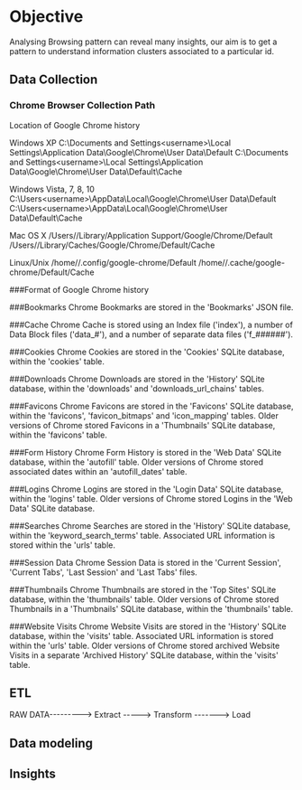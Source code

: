 # Objective
Analysing Browsing pattern can reveal many insights, our aim is to get a pattern to understand information clusters associated to a particular id.

## Data Collection

### Chrome Browser Collection Path

Location of Google Chrome history

Windows XP
C:\Documents and Settings\<username>\Local Settings\Application Data\Google\Chrome\User Data\Default
C:\Documents and Settings\<username>\Local Settings\Application Data\Google\Chrome\User Data\Default\Cache

Windows Vista, 7, 8, 10
C:\Users\<username>\AppData\Local\Google\Chrome\User Data\Default
C:\Users\<username>\AppData\Local\Google\Chrome\User Data\Default\Cache

Mac OS X
/Users/<username>/Library/Application Support/Google/Chrome/Default
/Users/<username>/Library/Caches/Google/Chrome/Default/Cache

Linux/Unix
/home/<username>/.config/google-chrome/Default
/home/<username>/.cache/google-chrome/Default/Cache

###Format of Google Chrome history

###Bookmarks
Chrome Bookmarks are stored in the 'Bookmarks' JSON file.

###Cache
Chrome Cache is stored using an Index file ('index'), a number of Data Block files ('data_#'), and a number of separate data files ('f_######').

###Cookies
Chrome Cookies are stored in the 'Cookies' SQLite database, within the 'cookies' table.

###Downloads
Chrome Downloads are stored in the 'History' SQLite database, within the 'downloads' and 'downloads_url_chains' tables.

###Favicons
Chrome Favicons are stored in the 'Favicons' SQLite database, within the 'favicons', 'favicon_bitmaps' and 'icon_mapping' tables. Older versions of Chrome stored Favicons in a 'Thumbnails' SQLite database, within the 'favicons' table.

###Form History
Chrome Form History is stored in the 'Web Data' SQLite database, within the 'autofill' table. Older versions of Chrome stored associated dates within an 'autofill_dates' table.

###Logins
Chrome Logins are stored in the 'Login Data' SQLite database, within the 'logins' table. Older versions of Chrome stored Logins in the 'Web Data' SQLite database.

###Searches
Chrome Searches are stored in the 'History' SQLite database, within the 'keyword_search_terms' table. Associated URL information is stored within the 'urls' table.

###Session Data
Chrome Session Data is stored in the 'Current Session', 'Current Tabs', 'Last Session' and 'Last Tabs' files.

###Thumbnails
Chrome Thumbnails are stored in the 'Top Sites' SQLite database, within the 'thumbnails' table. Older versions of Chrome stored Thumbnails in a 'Thumbnails' SQLite database, within the 'thumbnails' table.

###Website Visits
Chrome Website Visits are stored in the 'History' SQLite database, within the 'visits' table. Associated URL information is stored within the 'urls' table. Older versions of Chrome stored archived Website Visits in a separate 'Archived History' SQLite database, within the 'visits' table.

## ETL

RAW DATA---------> Extract -----> Transform -------> Load

## Data modeling

## Insights
